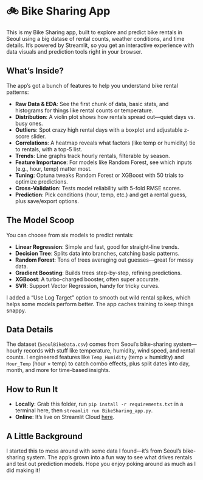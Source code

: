 # 🚲 Bike Sharing App

This is my Bike Sharing app, built to explore and predict bike rentals in Seoul using a big datase of rental counts, weather conditions, and time details. It’s powered by Streamlit, so you get an interactive experience with data visuals and prediction tools right in your browser.

## What’s Inside?
The app’s got a bunch of features to help you understand bike rental patterns:
- **Raw Data & EDA**: See the first chunk of data, basic stats, and histograms for things like rental counts or temperature.
- **Distribution**: A violin plot shows how rentals spread out—quiet days vs. busy ones.
- **Outliers**: Spot crazy high rental days with a boxplot and adjustable z-score slider.
- **Correlations**: A heatmap reveals what factors (like temp or humidity) tie to rentals, with a top-5 list.
- **Trends**: Line graphs track hourly rentals, filterable by season.
- **Feature Importance**: For models like Random Forest, see which inputs (e.g., hour, temp) matter most.
- **Tuning**: Optuna tweaks Random Forest or XGBoost with 50 trials to optimize predictions.
- **Cross-Validation**: Tests model reliability with 5-fold RMSE scores.
- **Prediction**: Pick conditions (hour, temp, etc.) and get a rental guess, plus save/export options.

## The Model Scoop
You can choose from six models to predict rentals:
- **Linear Regression**: Simple and fast, good for straight-line trends.
- **Decision Tree**: Splits data into branches, catching basic patterns.
- **Random Forest**: Tons of trees averaging out guesses—great for messy data.
- **Gradient Boosting**: Builds trees step-by-step, refining predictions.
- **XGBoost**: A turbo-charged booster, often super accurate.
- **SVR**: Support Vector Regression, handy for tricky curves.

I added a “Use Log Target” option to smooth out wild rental spikes, which helps some models perform better. The app caches training to keep things snappy.

## Data Details
The dataset (`SeoulBikeData.csv`) comes from Seoul’s bike-sharing system—hourly records with stuff like temperature, humidity, wind speed, and rental counts. I engineered features like `Temp_Humidity` (temp × humidity) and `Hour_Temp` (hour × temp) to catch combo effects, plus split dates into day, month, and more for time-based insights.

## How to Run It
- **Locally**: Grab this folder, run `pip install -r requirements.txt` in a terminal here, then `streamlit run BikeSharing_app.py`.
- **Online**: It’s live on Streamlit Cloud [here](https://app-projects-3dxuaexk7h53lyqcjytnx2.streamlit.app/).

## A Little Background
I started this to mess around with some data I found—it’s from Seoul’s bike-sharing system. The app’s grown into a fun way to see what drives rentals and test out prediction models. Hope you enjoy poking around as much as I did making it!
